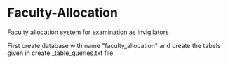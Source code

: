 # Faculty-Allocation
Faculty allocation system for examination as invigilators

First create database with name "faculty_allocation" and create the tabels given in create
_table_queries.txt file.
